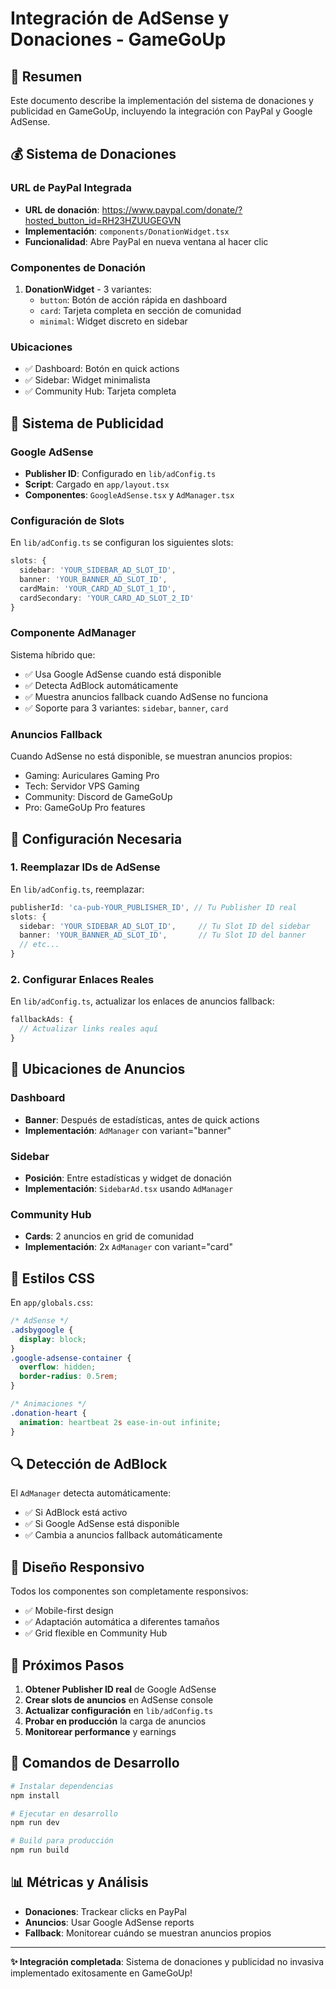 # Integración de AdSense y Donaciones - GameGoUp

## 🎯 Resumen

Este documento describe la implementación del sistema de donaciones y publicidad en GameGoUp, incluyendo la integración con PayPal y Google AdSense.

## 💰 Sistema de Donaciones

### URL de PayPal Integrada

- **URL de donación**: https://www.paypal.com/donate/?hosted_button_id=RH23HZUUGEGVN
- **Implementación**: `components/DonationWidget.tsx`
- **Funcionalidad**: Abre PayPal en nueva ventana al hacer clic

### Componentes de Donación

1. **DonationWidget** - 3 variantes:
   - `button`: Botón de acción rápida en dashboard
   - `card`: Tarjeta completa en sección de comunidad
   - `minimal`: Widget discreto en sidebar

### Ubicaciones

- ✅ Dashboard: Botón en quick actions
- ✅ Sidebar: Widget minimalista
- ✅ Community Hub: Tarjeta completa

## 📢 Sistema de Publicidad

### Google AdSense

- **Publisher ID**: Configurado en `lib/adConfig.ts`
- **Script**: Cargado en `app/layout.tsx`
- **Componentes**: `GoogleAdSense.tsx` y `AdManager.tsx`

### Configuración de Slots

En `lib/adConfig.ts` se configuran los siguientes slots:

```typescript
slots: {
  sidebar: 'YOUR_SIDEBAR_AD_SLOT_ID',
  banner: 'YOUR_BANNER_AD_SLOT_ID',
  cardMain: 'YOUR_CARD_AD_SLOT_1_ID',
  cardSecondary: 'YOUR_CARD_AD_SLOT_2_ID'
}
```

### Componente AdManager

Sistema híbrido que:

- ✅ Usa Google AdSense cuando está disponible
- ✅ Detecta AdBlock automáticamente
- ✅ Muestra anuncios fallback cuando AdSense no funciona
- ✅ Soporte para 3 variantes: `sidebar`, `banner`, `card`

### Anuncios Fallback

Cuando AdSense no está disponible, se muestran anuncios propios:

- Gaming: Auriculares Gaming Pro
- Tech: Servidor VPS Gaming
- Community: Discord de GameGoUp
- Pro: GameGoUp Pro features

## 🔧 Configuración Necesaria

### 1. Reemplazar IDs de AdSense

En `lib/adConfig.ts`, reemplazar:

```typescript
publisherId: 'ca-pub-YOUR_PUBLISHER_ID', // Tu Publisher ID real
slots: {
  sidebar: 'YOUR_SIDEBAR_AD_SLOT_ID',     // Tu Slot ID del sidebar
  banner: 'YOUR_BANNER_AD_SLOT_ID',       // Tu Slot ID del banner
  // etc...
}
```

### 2. Configurar Enlaces Reales

En `lib/adConfig.ts`, actualizar los enlaces de anuncios fallback:

```typescript
fallbackAds: {
  // Actualizar links reales aquí
}
```

## 📍 Ubicaciones de Anuncios

### Dashboard

- **Banner**: Después de estadísticas, antes de quick actions
- **Implementación**: `AdManager` con variant="banner"

### Sidebar

- **Posición**: Entre estadísticas y widget de donación
- **Implementación**: `SidebarAd.tsx` usando `AdManager`

### Community Hub

- **Cards**: 2 anuncios en grid de comunidad
- **Implementación**: 2x `AdManager` con variant="card"

## 🎨 Estilos CSS

En `app/globals.css`:

```css
/* AdSense */
.adsbygoogle {
  display: block;
}
.google-adsense-container {
  overflow: hidden;
  border-radius: 0.5rem;
}

/* Animaciones */
.donation-heart {
  animation: heartbeat 2s ease-in-out infinite;
}
```

## 🔍 Detección de AdBlock

El `AdManager` detecta automáticamente:

- ✅ Si AdBlock está activo
- ✅ Si Google AdSense está disponible
- ✅ Cambia a anuncios fallback automáticamente

## 📱 Diseño Responsivo

Todos los componentes son completamente responsivos:

- ✅ Mobile-first design
- ✅ Adaptación automática a diferentes tamaños
- ✅ Grid flexible en Community Hub

## 🚀 Próximos Pasos

1. **Obtener Publisher ID real** de Google AdSense
2. **Crear slots de anuncios** en AdSense console
3. **Actualizar configuración** en `lib/adConfig.ts`
4. **Probar en producción** la carga de anuncios
5. **Monitorear performance** y earnings

## 🔧 Comandos de Desarrollo

```bash
# Instalar dependencias
npm install

# Ejecutar en desarrollo
npm run dev

# Build para producción
npm run build
```

## 📊 Métricas y Análisis

- **Donaciones**: Trackear clicks en PayPal
- **Anuncios**: Usar Google AdSense reports
- **Fallback**: Monitorear cuándo se muestran anuncios propios

---

**✨ Integración completada**: Sistema de donaciones y publicidad no invasiva implementado exitosamente en GameGoUp!
